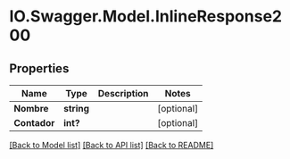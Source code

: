 # IO.Swagger.Model.InlineResponse200
## Properties

Name | Type | Description | Notes
------------ | ------------- | ------------- | -------------
**Nombre** | **string** |  | [optional] 
**Contador** | **int?** |  | [optional] 

[[Back to Model list]](../README.md#documentation-for-models) [[Back to API list]](../README.md#documentation-for-api-endpoints) [[Back to README]](../README.md)

